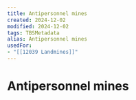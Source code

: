 ```yaml
---
title: Antipersonnel mines
created: 2024-12-02
modified: 2024-12-02
tags: TBSMetadata
alias: Antipersonnel mines
usedFor:
- "[[12039 Landmines]]"
---
```

# Antipersonnel mines
